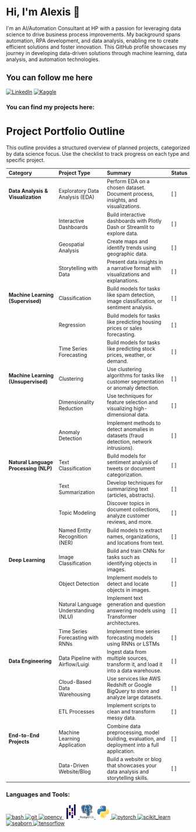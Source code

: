 <h1 align="left">Hi, I'm Alexis 👋</h1> 

I'm an AI/Automation Consultant at HP with a passion for leveraging data science to drive business process improvements. My background spans automation, RPA development, and data analysis, enabling me to create efficient solutions and foster innovation. This GitHub profile showcases my journey in developing data-driven solutions through machine learning, data analysis, and automation technologies.

## You can follow me here ##
[![LinkedIn](https://img.shields.io/badge/linkedin-%230077B5.svg?style=for-the-badge&logo=linkedin&logoColor=white)](https://www.linkedin.com/in/alexis-martinez-g)
[![Kaggle](https://img.shields.io/badge/Kaggle-035a7d?style=for-the-badge&logo=kaggle&logoColor=white)](https://www.kaggle.com/codingkoatl)

<h3 align="left">You can find my projects here:</h3>

# Project Portfolio Outline

This outline provides a structured overview of planned projects, categorized by data science focus. Use the checklist to track progress on each type and specific project.

| Category                     | Project Type                       | Summary                                                                                                   | Status    |
| :--------------------------- | :--------------------------------- | :---------------------------------------------------------------------------------------------------------- | :-------- |
| **Data Analysis & Visualization** | Exploratory Data Analysis (EDA)      |  Perform EDA on a chosen dataset. Document process, insights, and visualizations.             | [ ] |
|                              | Interactive Dashboards            | Build interactive dashboards with Plotly Dash or Streamlit to explore data.                                | [ ] |
|                              | Geospatial Analysis               | Create maps and identify trends using geographic data.                                                   | [ ] |
|                              | Storytelling with Data           | Present data insights in a narrative format with visualizations and explanations.                         | [ ] |
| **Machine Learning (Supervised)** | Classification                     | Build models for tasks like spam detection, image classification, or sentiment analysis.           | [ ] |
|                              | Regression                         | Build models for tasks like predicting housing prices or sales forecasting.                             | [ ] |
|                              | Time Series Forecasting           | Build models for tasks like predicting stock prices, weather, or demand.                            | [ ] |
| **Machine Learning (Unsupervised)** | Clustering                        | Use clustering algorithms for tasks like customer segmentation or anomaly detection.                       | [ ] |
|                              | Dimensionality Reduction          |  Use techniques for feature selection and visualizing high-dimensional data.                  | [ ] |
|                              | Anomaly Detection                 | Implement methods to detect anomalies in datasets (fraud detection, network intrusions).                   | [ ] |
| **Natural Language Processing (NLP)** | Text Classification               | Build models for sentiment analysis of tweets or document categorization.                             | [ ] |
|                              | Text Summarization                | Develop techniques for summarizing text (articles, abstracts).                                             | [ ] |
|                              | Topic Modeling                    | Discover topics in document collections, analyze customer reviews, and more.                             | [ ] |
|                              | Named Entity Recognition (NER)    | Build models to extract names, organizations, and locations from text.                                      | [ ] |
| **Deep Learning**            | Image Classification              | Build and train CNNs for tasks such as identifying objects in images.                                   | [ ] |
|                              | Object Detection                  | Implement models to detect and locate objects in images.                                                     | [ ] |
|                              | Natural Language Understanding (NLU)| Implement text generation and question answering models using Transformer architectures.                      | [ ] |
|                              | Time Series Forecasting with RNNs |  Implement time series forecasting models using RNNs or LSTMs                                | [ ] |
| **Data Engineering**         | Data Pipeline with Airflow/Luigi   | Ingest data from multiple sources, transform it, and load it into a data warehouse.                 | [ ] |
|                              | Cloud-Based Data Warehousing       | Use services like AWS Redshift or Google BigQuery to store and analyze large datasets.                   | [ ] |
|                              | ETL Processes                    | Implement scripts to clean and transform messy data.                                                    | [ ] |
| **End-to-End Projects**      | Machine Learning Application      | Combine data preprocessing, model building, evaluation, and deployment into a full application.        | [ ] |
|                              | Data-Driven Website/Blog          | Build a website or blog that showcases your data analysis and storytelling skills.                      | [ ] |


<h3 align="left">Languages and Tools:</h3>
<p align="left"> <a href="https://www.gnu.org/software/bash/" target="_blank" rel="noreferrer"> <img src="https://www.vectorlogo.zone/logos/gnu_bash/gnu_bash-icon.svg" alt="bash" width="40" height="40"/> </a> <a href="https://git-scm.com/" target="_blank" rel="noreferrer"> <img src="https://www.vectorlogo.zone/logos/git-scm/git-scm-icon.svg" alt="git" width="40" height="40"/> </a> <a href="https://opencv.org/" target="_blank" rel="noreferrer"> <img src="https://www.vectorlogo.zone/logos/opencv/opencv-icon.svg" alt="opencv" width="40" height="40"/> </a> <a href="https://pandas.pydata.org/" target="_blank" rel="noreferrer"> <img src="https://raw.githubusercontent.com/devicons/devicon/2ae2a900d2f041da66e950e4d48052658d850630/icons/pandas/pandas-original.svg" alt="pandas" width="40" height="40"/> </a> <a href="https://www.postgresql.org" target="_blank" rel="noreferrer"> <img src="https://raw.githubusercontent.com/devicons/devicon/master/icons/postgresql/postgresql-original-wordmark.svg" alt="postgresql" width="40" height="40"/> </a> <a href="https://www.python.org" target="_blank" rel="noreferrer"> <img src="https://raw.githubusercontent.com/devicons/devicon/master/icons/python/python-original.svg" alt="python" width="40" height="40"/> </a> <a href="https://pytorch.org/" target="_blank" rel="noreferrer"> <img src="https://www.vectorlogo.zone/logos/pytorch/pytorch-icon.svg" alt="pytorch" width="40" height="40"/> </a> <a href="https://scikit-learn.org/" target="_blank" rel="noreferrer"> <img src="https://upload.wikimedia.org/wikipedia/commons/0/05/Scikit_learn_logo_small.svg" alt="scikit_learn" width="40" height="40"/> </a> <a href="https://seaborn.pydata.org/" target="_blank" rel="noreferrer"> <img src="https://seaborn.pydata.org/_images/logo-mark-lightbg.svg" alt="seaborn" width="40" height="40"/> </a> <a href="https://www.tensorflow.org" target="_blank" rel="noreferrer"> <img src="https://www.vectorlogo.zone/logos/tensorflow/tensorflow-icon.svg" alt="tensorflow" width="40" height="40"/> </a> </p>


